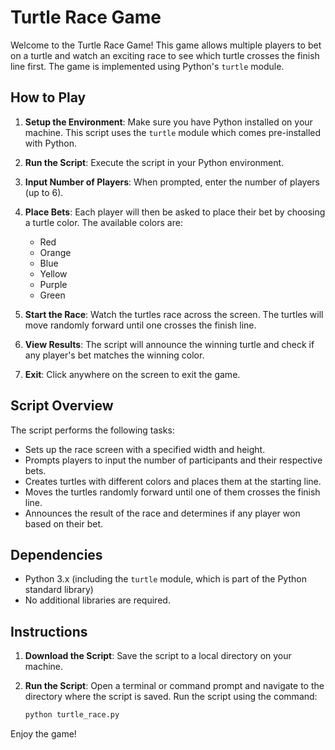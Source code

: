 # Turtle Race Game

Welcome to the Turtle Race Game! This game allows multiple players to bet on a turtle and watch an exciting race to see which turtle crosses the finish line first. The game is implemented using Python's `turtle` module.

## How to Play

1. **Setup the Environment**: Make sure you have Python installed on your machine. This script uses the `turtle` module which comes pre-installed with Python.

2. **Run the Script**: Execute the script in your Python environment. 

3. **Input Number of Players**: When prompted, enter the number of players (up to 6).

4. **Place Bets**: Each player will then be asked to place their bet by choosing a turtle color. The available colors are:
   - Red
   - Orange
   - Blue
   - Yellow
   - Purple
   - Green

5. **Start the Race**: Watch the turtles race across the screen. The turtles will move randomly forward until one crosses the finish line.

6. **View Results**: The script will announce the winning turtle and check if any player's bet matches the winning color.

7. **Exit**: Click anywhere on the screen to exit the game.

## Script Overview

The script performs the following tasks:

- Sets up the race screen with a specified width and height.
- Prompts players to input the number of participants and their respective bets.
- Creates turtles with different colors and places them at the starting line.
- Moves the turtles randomly forward until one of them crosses the finish line.
- Announces the result of the race and determines if any player won based on their bet.

## Dependencies

- Python 3.x (including the `turtle` module, which is part of the Python standard library)
- No additional libraries are required.

## Instructions

1. **Download the Script**: Save the script to a local directory on your machine.

2. **Run the Script**: Open a terminal or command prompt and navigate to the directory where the script is saved. Run the script using the command:

    ```sh
    python turtle_race.py
    ```

Enjoy the game!

